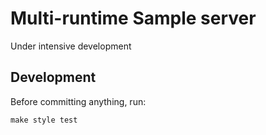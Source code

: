 Multi-runtime Sample server
===========================

Under intensive development

Development
-----------
Before committing anything, run:

	make style test

